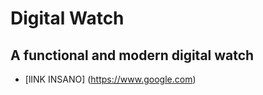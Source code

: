 # Digital Watch

## A functional and modern digital watch

- [lINK INSANO] (https://www.google.com)

